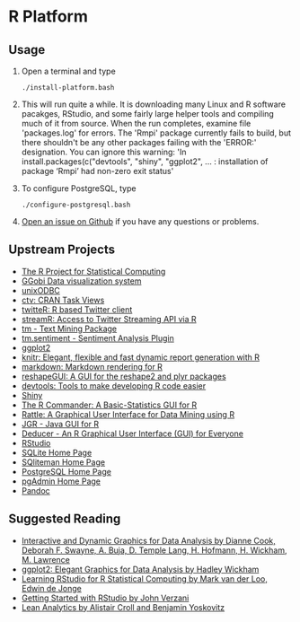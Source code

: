 # R Platform

## Usage

1. Open a terminal and type

	```
	./install-platform.bash
	```
1. This will run quite a while. It is downloading many Linux and R software pacakges, RStudio, and some fairly large helper tools and compiling much of it from source. When the run completes, examine file 'packages.log' for errors. The 'Rmpi' package currently fails to build, but there shouldn't be any other packages failing with the 'ERROR:' designation. You can ignore this warning: 'In install.packages(c("devtools", "shiny", "ggplot2",  ... : installation of package ‘Rmpi’ had non-zero exit status'
1. To configure PostgreSQL, type

	```
	./configure-postgresql.bash
	```
1. [Open an issue on Github](https://github.com/znmeb/Computational-Journalism-Publishers-Workbench/issues/new) if you have any questions or problems.

## Upstream Projects
* [The R Project for Statistical Computing](http://www.r-project.org/)
* [GGobi Data visualization system](http://www.ggobi.org/)
* [unixODBC](http://www.unixodbc.org/)
* [ctv: CRAN Task Views](http://cran.r-project.org/web/packages/ctv/index.html)
* [twitteR: R based Twitter client](http://cran.r-project.org/web/packages/twitteR/index.html)
* [streamR: Access to Twitter Streaming API via R](http://cran.r-project.org/web/packages/streamR/index.html)
* [tm - Text Mining Package](http://cran.r-project.org/web/packages/tm/index.html)
* [tm.sentiment - Sentiment Analysis Plugin](https://r-forge.r-project.org/projects/sentiment/)
* [ggplot2](http://docs.ggplot2.org/current/)
* [knitr: Elegant, flexible and fast dynamic report generation with R](http://yihui.name/knitr/)
* [markdown: Markdown rendering for R](http://cran.r-project.org/web/packages/markdown/index.html)
* [reshapeGUI: A GUI for the reshape2 and plyr packages](http://cran.r-project.org/web/packages/reshapeGUI/index.html)
* [devtools: Tools to make developing R code easier](http://cran.r-project.org/web/packages/devtools/index.html)
* [Shiny](http://www.rstudio.com/shiny/)
* [The R Commander: A Basic-Statistics GUI for R](http://socserv.mcmaster.ca/jfox/Misc/Rcmdr/)
* [Rattle: A Graphical User Interface for Data Mining using R ](http://rattle.togaware.com/)
* [JGR - Java GUI for R](http://www.rforge.net/JGR/)
* [Deducer - An R Graphical User Interface (GUI) for Everyone](http://www.deducer.org/pmwiki/index.php?n=Main.DeducerManual?from=Main.HomePage)
* [RStudio](http://www.rstudio.com/)
* [SQLite Home Page](https://www.sqlite.org/)
* [SQliteman Home Page](https://www.sqliteman.com/)
* [PostgreSQL Home Page](http://www.postgresql.org/)
* [pgAdmin Home Page](http://www.pgadmin.org/)
* [Pandoc](http://www.johnmacfarlane.net/pandoc/)

## Suggested Reading
* [Interactive and Dynamic Graphics for Data Analysis by Dianne Cook, Deborah F. Swayne, A. Buja, D. Temple Lang, H. Hofmann, H. Wickham, M. Lawrence](http://j.mp/WPhvCU)
* [ggplot2: Elegant Graphics for Data Analysis by Hadley Wickham](http://j.mp/XoQc0G)
* [Learning RStudio for R Statistical Computing by Mark van der Loo, Edwin de Jonge](http://j.mp/14Z5k8d)
* [Getting Started with RStudio by John Verzani](http://j.mp/XQsgSb)
* [Lean Analytics by Alistair Croll and Benjamin Yoskovitz](http://j.mp/13u0X6T)
